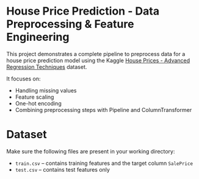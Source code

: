 # House Price Prediction - Data Preprocessing & Feature Engineering

This project demonstrates a complete pipeline to preprocess data for a house price prediction model using the Kaggle [House Prices - Advanced Regression Techniques](https://www.kaggle.com/competitions/house-prices-advanced-regression-techniques) dataset.

It focuses on:
- Handling missing values
- Feature scaling
- One-hot encoding
- Combining preprocessing steps with Pipeline and ColumnTransformer

# Dataset

Make sure the following files are present in your working directory:
- `train.csv` – contains training features and the target column `SalePrice`
- `test.csv` – contains test features only


